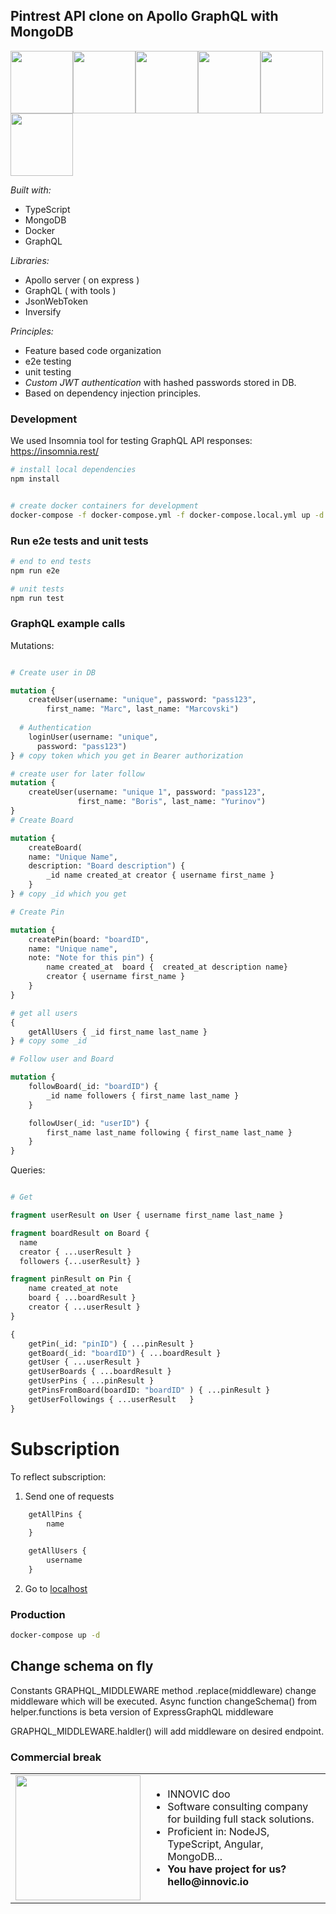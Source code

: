## Pintrest API clone on Apollo GraphQL with MongoDB

<img height="100" src="https://seeklogo.com/images/T/typescript-logo-B29A3F462D-seeklogo.com.png" /><img src="https://blog.savoirfairelinux.com/fr-ca/wp-content/uploads/2017/10/VQLBJ0TR_200x200.png" height="100" /><img height="100" src="https://seeklogo.com/images/A/apollo-logo-DC7DD3C444-seeklogo.com.png" /><img height="100" src="https://logos-download.com/wp-content/uploads/2016/09/Docker_logo_small.png" /><img height="100" src="https://www.ikoula.com/sites/default/files/images/mongodb_ico.png" /><img height="100" src="https://avatars0.githubusercontent.com/u/11887183?s=200&v=4" />

*Built with:*

- TypeScript
- MongoDB
- Docker
- GraphQL

*Libraries:* 

- Apollo server ( on express )
- GraphQL ( with tools )
- JsonWebToken
- Inversify

*Principles:*

- Feature based code organization
- e2e testing
- unit testing
- *Custom JWT authentication* with hashed passwords stored in DB.
- Based on dependency injection principles.

### Development

We used Insomnia tool for testing GraphQL API responses: https://insomnia.rest/

```bash
# install local dependencies
npm install


# create docker containers for development
docker-compose -f docker-compose.yml -f docker-compose.local.yml up -d
```

### Run e2e tests and unit tests

```bash
# end to end tests
npm run e2e

# unit tests
npm run test

```

### GraphQL example calls

Mutations: 
```graphql

# Create user in DB

mutation {
    createUser(username: "unique", password: "pass123", 
        first_name: "Marc", last_name: "Marcovski")
    
  # Authentication
    loginUser(username: "unique",
      password: "pass123")
} # copy token which you get in Bearer authorization

# create user for later follow 
mutation {
    createUser(username: "unique 1", password: "pass123", 
               first_name: "Boris", last_name: "Yurinov")
}
# Create Board

mutation { 
    createBoard(
    name: "Unique Name", 
    description: "Board description") {
        _id name created_at creator { username first_name }
    }
} # copy _id which you get

# Create Pin

mutation {
    createPin(board: "boardID",
    name: "Unique name",
    note: "Note for this pin") {
        name created_at  board {  created_at description name}
        creator { username first_name }
    }
}

# get all users 
{
	getAllUsers { _id first_name last_name }
} # copy some _id

# Follow user and Board

mutation {
	followBoard(_id: "boardID") {
		_id name followers { first_name last_name }
	}

	followUser(_id: "userID") {
		first_name last_name following { first_name last_name }
	}
} 
```

Queries:

```graphql

# Get 

fragment userResult on User { username first_name last_name }

fragment boardResult on Board { 
  name 
  creator { ...userResult } 
  followers {...userResult} }

fragment pinResult on Pin {
	name created_at note
	board { ...boardResult }
	creator { ...userResult }
}

{
	getPin(_id: "pinID") { ...pinResult }
	getBoard(_id: "boardID") { ...boardResult }
	getUser { ...userResult }
	getUserBoards { ...boardResult }
	getUserPins { ...pinResult }
	getPinsFromBoard(boardID: "boardID" ) { ...pinResult }
	getUserFollowings { ...userResult	}
}

```

# Subscription
To reflect subscription: 
1. Send one of requests
```graphql
	getAllPins {
		name
	}

	getAllUsers {
		username
	}
```
2. Go to [localhost](http://localhost:5555/)

### Production

```bash
docker-compose up -d
```

## Change schema on fly
Constants GRAPHQL_MIDDLEWARE method .replace(middleware) change middleware which will be executed.
Async function changeSchema() from helper.functions is beta version of ExpressGraphQL middleware

GRAPHQL_MIDDLEWARE.haldler() will add middleware on desired endpoint.

### Commercial break

<table style="border: 0">
  <tr>
    <td><img width="200" src="http://www.innovic.io/assets/logo-small.png" /></td>
    <td>
      <ul>
        <li>INNOVIC doo</li>
        <li>Software consulting company for building full stack solutions.</li>
        <li>Proficient in: NodeJS, TypeScript, Angular, MongoDB...</li>
        <li><b>You have project for us? hello@innovic.io</b></li>
      </ul>
    </td>
  </tr>
</table>
